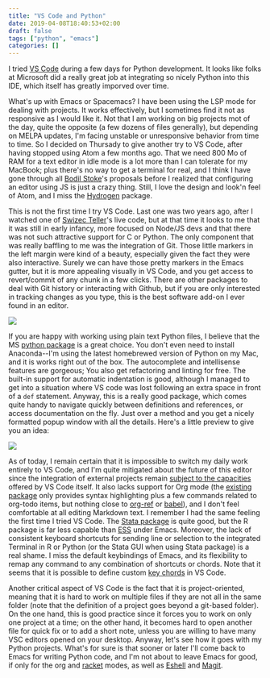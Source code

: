 ```yaml
---
title: "VS Code and Python"
date: 2019-04-08T18:40:53+02:00
draft: false
tags: ["python", "emacs"]
categories: []
---
```

I tried [VS Code](https://code.visualstudio.com) during a few days for Python development. It looks like folks at Microsoft did a really great job at integrating so nicely Python into this IDE, which itself has greatly imporved over time.

<!--more-->

What's up with Emacs or Spacemacs? I have been using the LSP mode for dealing with projects. It works effectively, but I sometimes find it not as responsive as I would like it. Not that I am working on big projects mot of the day, quite the opposite (a few dozens of files generally), but depending on MELPA updates, I'm facing unstable or unresponsive behavior from time to time. So I decided on Thursady to give another try to VS Code, after having stopped using Atom a few months ago. That we need 800 Mo of RAM for a text editor in idle mode is a lot more than I can tolerate for my MacBook; plus there's no way to get a terminal for real, and I think I have gone through all [Bodil Stoke](https://github.com/bodil/ohai-atom)'s proposals before I realized that configuring an editor using JS is just a crazy thing. Still, I love the design and look'n feel of Atom, and I miss the [Hydrogen](https://atom.io/packages/hydrogen) package. 

This is not the first time I try VS Code. Last one was two years ago, after I watched one of [Swizec Teller](https://swizec.com/blog/vscode-better-editor-emacs/swizec/7921)'s live code, but at that time it looks to me that it was still in early infancy, more focused on Node/JS devs and that there was not such attractive support for C or Python. The only component that was really baffling to me was the integration of Git. Those little markers in the left margin were kind of a beauty, especially given the fact they were also interactive. Surely we can have those pretty markers in the Emacs gutter, but it is more appealing visually in VS Code, and you get access to revert/commit of any chunk in a few clicks. There are other packages to deal with Git history or interacting with Github, but if you are only interested in tracking changes as you type, this is the best software add-on I ever found in an editor.

![](/img/2019-04-08-18-57-43.png)

If you are happy with working using plain text Python files, I believe that the MS [python package](https://marketplace.visualstudio.com/itemdetails?itemName=ms-python.python) is a great choice. You don't even need to install Anaconda--I'm using the latest homebrewed version of Python on my Mac, and it is works right out of the box. The autocomplete and intellisense features are gorgeous; You also get refactoring and linting for free. The built-in support for automatic indentation is good, although I managed to get into a situation where VS code was lost following an extra space in front of a `def` statement. Anyway, this is a really good package, which comes quite handy to navigate quickly between definitions and references, or access documentation on the fly. Just over a method and you get a nicely formatted popup window with all the details. Here's a little preview to give you an idea:

![](/img/2019-04-08-19-03-24.png)

As of today, I remain certain that it is impossible to switch my daily work entirely to VS Code, and I'm quite mitigated about the future of this editor since the integration of external projects remain [subject to the capacities](https://code.visualstudio.com/api/extension-capabilities/overview#no-dom-access) offered by VS Code itself. It also lacks support for Org mode (the [existing package](https://vscode-org-mode.github.io/vscode-org-mode/) only provides syntax highlighting plus a few commands related to org-todo items, but nothing close to [org-ref](https://github.com/jkitchin/org-ref) or [babel](https://orgmode.org/worg/org-contrib/babel/)), and I don't feel comfortable at all editing Markdown text. I remember I had the same feeling the first time I tried VS Code. The [Stata package](https://marketplace.visualstudio.com/items?itemName=kylebarron.stata-enhanced) is quite good, but the R package is far less capable than [ESS](https://ess.r-project.org) under Emacs. Moreover, the lack of consistent keyboard shortcuts for sending line or selection to the integrated Terminal in R or Python (or the Stata GUI when using Stata package) is a real shame. I miss the default keybindings of Emacs, and its flexibility to remap any command to any combination of shortcuts or chords. Note that it seems that it is possible to define custom [key chords](https://www.emacswiki.org/emacs/KeyChord) in VS Code. 

Another critical aspect of VS Code is the fact that it is project-oriented, meaning that it is hard to work on multiple files if they are not all in the same folder (note that the definition of a project goes beyond a git-based folder). On the one hand, this is good practice since it forces you to work on only one project at a time; on the other hand, it becomes hard to open another file for quick fix or to add a short note, unless you are willing to have many VSC editors opened on your desktop. Anyway, let's see how it goes with my Python projects. What's for sure is that sooner or later I'll come back to Emacs for writing Python code, and I'm not about to leave Emacs for good, if only for the org and [racket](https://github.com/greghendershott/racket-mode) modes, as well as [Eshell](https://masteringemacs.org/article/complete-guide-mastering-eshell) and [Magit](https://magit.vc).
